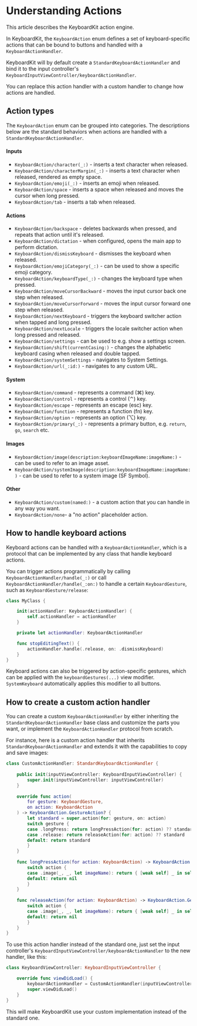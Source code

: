 # Understanding Actions

This article describes the KeyboardKit action engine.

In KeyboardKit, the ``KeyboardAction`` enum defines a set of keyboard-specific actions that can be bound to buttons and handled with a ``KeyboardActionHandler``.

KeyboardKit will by default create a ``StandardKeyboardActionHandler`` and bind it to the input controller's ``KeyboardInputViewController/keyboardActionHandler``. 

You can replace this action handler with a custom handler to change how actions are handled.



## Action types

The ``KeyboardAction`` enum can be grouped into categories. The descriptions below are the standard behaviors when actions are handled with a ``StandardKeyboardActionHandler``.

#### Inputs

* ``KeyboardAction/character(_:)`` - inserts a text character when released.
* ``KeyboardAction/characterMargin(_:)`` - inserts a text character when released, rendered as empty space.
* ``KeyboardAction/emoji(_:)`` - inserts an emoji when released.
* ``KeyboardAction/space`` - inserts a space when released and moves the cursor when long pressed.
* ``KeyboardAction/tab`` - inserts a tab when released.

#### Actions

* ``KeyboardAction/backspace`` - deletes backwards when pressed, and repeats that action until it's released.
* ``KeyboardAction/dictation`` - when configured, opens the main app to perform dictation.
* ``KeyboardAction/dismissKeyboard`` - dismisses the keyboard when released.
* ``KeyboardAction/emojiCategory(_:)`` - can be used to show a specific emoji category.
* ``KeyboardAction/keyboardType(_:)`` - changes the keyboard type when pressed.
* ``KeyboardAction/moveCursorBackward`` - moves the input cursor back one step when released.
* ``KeyboardAction/moveCursorForward`` - moves the input cursor forward one step when released.
* ``KeyboardAction/nextKeyboard`` - triggers the keyboard switcher action when tapped and long pressed.
* ``KeyboardAction/nextLocale`` - triggers the locale switcher action when long pressed and released.
* ``KeyboardAction/settings`` - can be used to e.g. show a settings screen.
* ``KeyboardAction/shift(currentCasing:)`` - changes the alphabetic keyboard casing when released and double tapped.
* ``KeyboardAction/systemSettings`` - navigates to System Settings.
* ``KeyboardAction/url(_:id:)`` - navigates to any custom URL.

#### System

* ``KeyboardAction/command`` - represents a command (⌘) key.
* ``KeyboardAction/control`` - represents a control (⌃) key.
* ``KeyboardAction/escape`` - represents an escape (esc) key.
* ``KeyboardAction/function`` - represents a function (fn) key.
* ``KeyboardAction/option`` - represents an option (⌥) key.
* ``KeyboardAction/primary(_:)`` - represents a primary button, e.g. `return`, `go`, `search` etc.

#### Images

* ``KeyboardAction/image(description:keyboardImageName:imageName:)`` - can be used to refer to an image asset.
* ``KeyboardAction/systemImage(description:keyboardImageName:imageName:)`` - can be used to refer to a system image (SF Symbol).

#### Other

* ``KeyboardAction/custom(named:)`` - a custom action that you can handle in any way you want.
* ``KeyboardAction/none``- a "no action" placeholder action.



## How to handle keyboard actions

Keyboard actions can be handled with a ``KeyboardActionHandler``, which is a protocol that can be implemented by any class that handle keyboard actions. 

You can trigger actions programmatically by calling ``KeyboardActionHandler/handle(_:)`` or call ``KeyboardActionHandler/handle(_:on:)`` to handle a certain ``KeyboardGesture``, such as ``KeyboardGesture/release``:

```swift
class MyClass {

    init(actionHandler: KeyboardActionHandler) {
        self.actionHandler = actionHandler
    }

    private let actionHandler: KeyboardActionHandler

    func stopEditingText() {
        actionHandler.handle(.release, on: .dismissKeyboard)
    } 
}
```

Keyboard actions can also be triggered by action-specific gestures, which can be applied with the `keyboardGestures(...)` view modifier. ``SystemKeyboard`` automatically applies this modifier to all buttons.



## How to create a custom action handler

You can create a custom ``KeyboardActionHandler`` by either inheriting the ``StandardKeyboardActionHandler`` base class and customize the parts you want, or implement the ``KeyboardActionHandler`` protocol from scratch. 

For instance, here is a custom action handler that inherits ``StandardKeyboardActionHandler`` and extends it with the capabilities to copy and save images:

```swift
class CustomActionHandler: StandardKeyboardActionHandler {
    
    public init(inputViewController: KeyboardInputViewController) {
        super.init(inputViewController: inputViewController)
    }
    
    override func action(
        for gesture: KeyboardGesture, 
        on action: KeyboardAction
    ) -> KeyboardAction.GestureAction? {
        let standard = super.action(for: gesture, on: action)
        switch gesture {
        case .longPress: return longPressAction(for: action) ?? standard
        case .release: return releaseAction(for: action) ?? standard
        default: return standard
        }
    }
    
    func longPressAction(for action: KeyboardAction) -> KeyboardAction.GestureAction? {
        switch action {
        case .image(_, _, let imageName): return { [weak self] _ in self?.saveImage(named: imageName) }
        default: return nil
        }
    }
    
    func releaseAction(for action: KeyboardAction) -> KeyboardAction.GestureAction? {
        switch action {
        case .image(_, _, let imageName): return { [weak self] _ in self?.copyImage(named: imageName) }
        default: return nil
        }
    }
}
```

To use this action handler instead of the standard one, just set the input controller's ``KeyboardInputViewController/keyboardActionHandler`` to the new handler, like this:

```swift
class KeyboardViewController: KeyboardInputViewController {

    override func viewDidLoad() {
        keyboardActionHandler = CustomActionHandler(inputViewController: self)
        super.viewDidLoad()
    }
}
```

This will make KeyboardKit use your custom implementation instead of the standard one.
